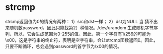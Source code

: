 

# strcmp

strcmp返回值为0的情况有两种：
1）src和dst一样；
2）dst为NULL
当 猜不出来随机数password，因此只能找第2）种情况。/dev/urandom 生成随机字节序列，所以，它会生成范围为0-255的值。因此，第一个字符有1/256的可能为\x00，这是字符串的终止符，表明是空字符串，会让strcmp函数返回0。因此，只要不断循环，总会遇到password的首字节为\x00的情况。
